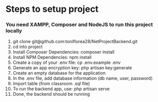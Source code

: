 <h1>Steps to setup project</h1>

<h3>You need XAMPP, Composer and NodeJS to run this project locally</h3>
<ol>
<li>
git clone git@github.com:toniflorea28/NetProjectBackend.git
</li>
<li>cd into project</li>
<li>Install Composer Dependencies: composer install</li>
<li>Install NPM Dependencies: npm install</li>
<li>Create a copy of your .env file: cp .env.example .env</li>
<li>Generate an app encryption key: php artisan key:generate</li>
<li>Create an empty database for the application</li>
<li>In the .env file, add database information (db name, user, password)</li>
<li>Import table (from classroom .sql file)</li>
<li>To run the backend app, use: php artisan serve</li>
<li>Done, the backend should be running</li>
</ol>